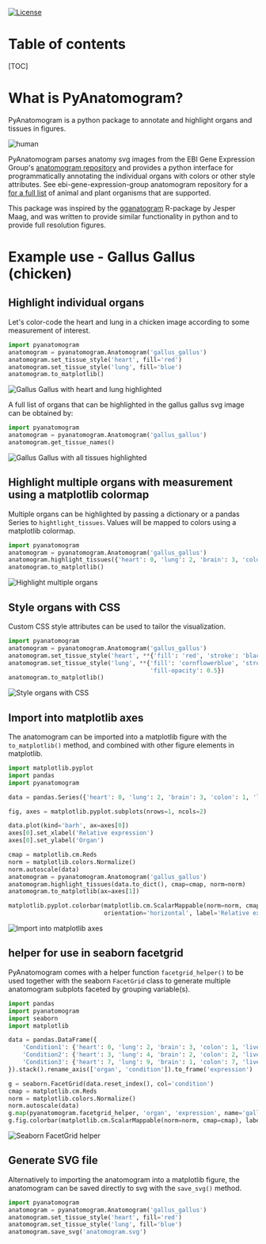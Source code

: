[![License](https://img.shields.io/badge/License-BSD%202--Clause-blue.svg)](LICENSE)

# Table of contents
[TOC]

# What is PyAnatomogram?
PyAnatomogram is a python package to annotate and highlight organs and tissues in figures.

![human](https://bytebucket.org/manuela_s/pyanatomogram/raw/9ec3777972a01848f3fdece26dcef26b0d3c2486/examples/human_condition1_vs_condition2.svg)

PyAnatomogram parses anatomy svg images from the EBI Gene Expression Group's 
[anatomogram repository](https://github.com/ebi-gene-expression-group/anatomogram) and provides
a python interface for programmatically annotating the individual organs with colors or other style attributes.
See ebi-gene-expression-group anatomogram repository for a
[for a full list](https://github.com/ebi-gene-expression-group/anatomogram/tree/master/src/svg)
of animal and plant organisms that are supported.

This package was inspired by the [gganatogram](https://github.com/jespermaag/gganatogram) R-package by
Jesper Maag, and was written to provide similar functionality in python and to provide full resolution figures.

# Example use - Gallus Gallus (chicken)

## Highlight individual organs
Let's color-code the heart and lung in a chicken image according to some measurement of interest.

```python
import pyanatomogram
anatomogram = pyanatomogram.Anatomogram('gallus_gallus')
anatomogram.set_tissue_style('heart', fill='red')
anatomogram.set_tissue_style('lung', fill='blue')
anatomogram.to_matplotlib()
```

![Gallus Gallus with heart and lung highlighted](https://bytebucket.org/manuela_s/pyanatomogram/raw/9ec3777972a01848f3fdece26dcef26b0d3c2486/examples/highlight_individual_organs.svg)

A full list of organs that can be highlighted in the gallus gallus svg image can be obtained by:

```python
import pyanatomogram
anatomogram = pyanatomogram.Anatomogram('gallus_gallus')
anatomogram.get_tissue_names()
```

![Gallus Gallus with all tissues highlighted](https://bytebucket.org/manuela_s/pyanatomogram/raw/9ec3777972a01848f3fdece26dcef26b0d3c2486/examples/all_tissues_highlighted_gallus_gallus.svg)

## Highlight multiple organs with measurement using a matplotlib colormap
Multiple organs can be highlighted by passing a dictionary or a pandas Series to `hightlight_tissues`. Values will be
mapped to colors using a matplotlib colormap.

```python
import pyanatomogram
anatomogram = pyanatomogram.Anatomogram('gallus_gallus')
anatomogram.highlight_tissues({'heart': 0, 'lung': 2, 'brain': 3, 'colon': 1, 'liver': 4}, cmap='Reds')
anatomogram.to_matplotlib()
```

![Highlight multiple organs](https://bytebucket.org/manuela_s/pyanatomogram/raw/9ec3777972a01848f3fdece26dcef26b0d3c2486/examples/highlight_multiple_organs.svg)

## Style organs with CSS
Custom CSS style attributes can be used to tailor the visualization.

```python
import pyanatomogram
anatomogram = pyanatomogram.Anatomogram('gallus_gallus')
anatomogram.set_tissue_style('heart', **{'fill': 'red', 'stroke': 'black', 'stroke-width': 1, 'fill-opacity': 0.8})
anatomogram.set_tissue_style('lung', **{'fill': 'cornflowerblue', 'stroke': 'darkblue', 'stroke-width': 1,
                                        'fill-opacity': 0.5})
anatomogram.to_matplotlib()
```

![Style organs with CSS](https://bytebucket.org/manuela_s/pyanatomogram/raw/9ec3777972a01848f3fdece26dcef26b0d3c2486/examples/style_organs_with_css.svg)

## Import into matplotlib axes
The anatomogram can be imported into a matplotlib figure with the `to_matplotlib()` method, and combined with
other figure elements in matplotlib.

```python
import matplotlib.pyplot
import pandas
import pyanatomogram

data = pandas.Series({'heart': 0, 'lung': 2, 'brain': 3, 'colon': 1, 'liver': 4})

fig, axes = matplotlib.pyplot.subplots(nrows=1, ncols=2)

data.plot(kind='barh', ax=axes[0])
axes[0].set_xlabel('Relative expression')
axes[0].set_ylabel('Organ')

cmap = matplotlib.cm.Reds
norm = matplotlib.colors.Normalize()
norm.autoscale(data)
anatomogram = pyanatomogram.Anatomogram('gallus_gallus')
anatomogram.highlight_tissues(data.to_dict(), cmap=cmap, norm=norm)
anatomogram.to_matplotlib(ax=axes[1])

matplotlib.pyplot.colorbar(matplotlib.cm.ScalarMappable(norm=norm, cmap=cmap), ax=axes[1],
                           orientation='horizontal', label='Relative expression')
```

![Import into matplotlib axes](https://bytebucket.org/manuela_s/pyanatomogram/raw/9ec3777972a01848f3fdece26dcef26b0d3c2486/examples/import_into_matplotlib_axes.svg)

## helper for use in seaborn facetgrid

PyAnatomogram comes with a helper function `facetgrid_helper()` to be used together with the seaborn `FacetGrid`
class to generate multiple anatomogram subplots faceted by grouping variable(s).

```python
import pandas
import pyanatomogram
import seaborn
import matplotlib

data = pandas.DataFrame({
    'Condition1': {'heart': 0, 'lung': 2, 'brain': 3, 'colon': 1, 'liver': 4},
    'Condition2': {'heart': 3, 'lung': 4, 'brain': 2, 'colon': 2, 'liver': 3},
    'Condition3': {'heart': 7, 'lung': 9, 'brain': 1, 'colon': 7, 'liver': 2},
}).stack().rename_axis(['organ', 'condition']).to_frame('expression')

g = seaborn.FacetGrid(data.reset_index(), col='condition')
cmap = matplotlib.cm.Reds
norm = matplotlib.colors.Normalize()
norm.autoscale(data)
g.map(pyanatomogram.facetgrid_helper, 'organ', 'expression', name='gallus_gallus', cmap=cmap, norm=norm)
g.fig.colorbar(matplotlib.cm.ScalarMappable(norm=norm, cmap=cmap), label='Relative expression')
```

![Seaborn FacetGrid helper](https://bytebucket.org/manuela_s/pyanatomogram/raw/9ec3777972a01848f3fdece26dcef26b0d3c2486/examples/seaborn_facetgrid_helper.svg)

## Generate SVG file

Alternatively to importing the anatomogram into a matplotlib figure, the anatomogram can be saved directly to svg
with the `save_svg()` method.

```python
import pyanatomogram
anatomogram = pyanatomogram.Anatomogram('gallus_gallus')
anatomogram.set_tissue_style('heart', fill='red')
anatomogram.set_tissue_style('lung', fill='blue')
anatomogram.save_svg('anatomogram.svg')
```
 
